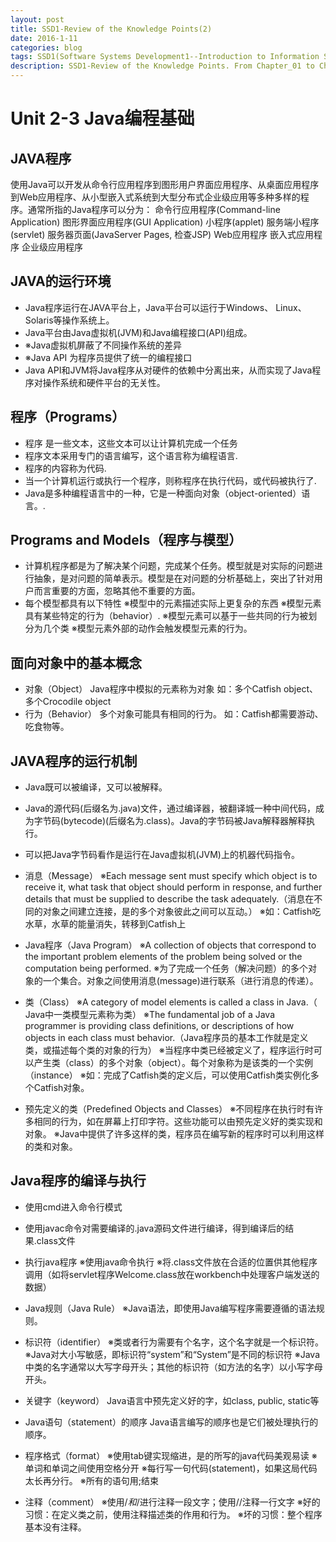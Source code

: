 ```yaml
---
layout: post
title: SSD1-Review of the Knowledge Points(2)
date: 2016-1-11
categories: blog
tags: SSD1(Software Systems Development1--Introduction to Information System)
description: SSD1-Review of the Knowledge Points. From Chapter_01 to Chapter_09.
---
```


# Unit 2-3 Java编程基础

## JAVA程序

使用Java可以开发从命令行应用程序到图形用户界面应用程序、从桌面应用程序到Web应用程序、从小型嵌入式系统到大型分布式企业级应用等多种多样的程序。通常所指的Java程序可以分为：
命令行应用程序(Command-line Application)
图形界面应用程序(GUI Application)
小程序(applet)
服务端小程序(servlet)
服务器页面(JavaServer Pages, 检查JSP)
Web应用程序
嵌入式应用程序
企业级应用程序

## JAVA的运行环境

- Java程序运行在JAVA平台上，Java平台可以运行于Windows、 Linux、Solaris等操作系统上。
- Java平台由Java虚拟机(JVM)和Java编程接口(API)组成。
- ※Java虚拟机屏蔽了不同操作系统的差异
- ※Java API 为程序员提供了统一的编程接口
- Java API和JVM将Java程序从对硬件的依赖中分离出来，从而实现了Java程序对操作系统和硬件平台的无关性。

## 程序（Programs）

- 程序 是一些文本，这些文本可以让计算机完成一个任务
- 程序文本采用专门的语言编写，这个语言称为编程语言.
- 程序的内容称为代码.
- 当一个计算机运行或执行一个程序，则称程序在执行代码，或代码被执行了.
- Java是多种编程语言中的一种，它是一种面向对象（object-oriented）语言。.

## Programs and Models（程序与模型）
- 计算机程序都是为了解决某个问题，完成某个任务。模型就是对实际的问题进行抽象，是对问题的简单表示。模型是在对问题的分析基础上，突出了针对用户而言重要的方面，忽略其他不重要的方面。
- 每个模型都具有以下特性
※模型中的元素描述实际上更复杂的东西
※模型元素具有某些特定的行为（behavior）.
※模型元素可以基于一些共同的行为被划分为几个类
※模型元素外部的动作会触发模型元素的行为。

## 面向对象中的基本概念

- 对象（Object）
Java程序中模拟的元素称为对象
如：多个Catfish object、多个Crocodile object
- 行为（Behavior）
多个对象可能具有相同的行为。
如：Catfish都需要游动、吃食物等。

## JAVA程序的运行机制
- Java既可以被编译，又可以被解释。
- Java的源代码(后缀名为.java)文件，通过编译器，被翻译城一种中间代码，成为字节码(bytecode)(后缀名为.class)。Java的字节码被Java解释器解释执行。
- 可以把Java字节码看作是运行在Java虚拟机(JVM)上的机器代码指令。

- 消息（Message）
※Each message sent must specify which object is to receive it, what task that object should perform in response, and further details that must be supplied to describe the task adequately.（消息在不同的对象之间建立连接，是的多个对象彼此之间可以互动。）
※如：Catfish吃水草，水草的能量消失，转移到Catfish上

- Java程序（Java Program）
※A collection of objects that correspond to the important problem elements of the problem being solved or the computation being performed.
※为了完成一个任务（解决问题）的多个对象的一个集合。对象之间使用消息(message)进行联系（进行消息的传递）。

- 类（Class）
※A category of model elements is called a class in Java.（ Java中一类模型元素称为类）
※The fundamental job of a Java programmer is providing class definitions, or descriptions of how objects in each class must behavior.（Java程序员的基本工作就是定义类，或描述每个类的对象的行为）
※当程序中类已经被定义了，程序运行时可以产生类（class）的多个对象（object）。每个对象称为是该类的一个实例（instance）
※如：完成了Catfish类的定义后，可以使用Catfish类实例化多个Catfish对象。

- 预先定义的类（Predefined Objects and Classes）
※不同程序在执行时有许多相同的行为，如在屏幕上打印字符。这些功能可以由预先定义好的类实现和对象。
※Java中提供了许多这样的类，程序员在编写新的程序时可以利用这样的类和对象。

## Java程序的编译与执行

- 使用cmd进入命令行模式
- 使用javac命令对需要编译的.java源码文件进行编译，得到编译后的结果.class文件
- 执行java程序
※使用java命令执行
※将.class文件放在合适的位置供其他程序调用（如将servlet程序Welcome.class放在workbench中处理客户端发送的数据）

- Java规则（Java Rule）
※Java语法，即使用Java编写程序需要遵循的语法规则。
- 标识符（identifier）
※类或者行为需要有个名字，这个名字就是一个标识符。
※Java对大小写敏感，即标识符“system”和“System”是不同的标识符
※Java中类的名字通常以大写字母开头；其他的标识符（如方法的名字）以小写字母开头。

- 关键字（keyword）
Java语言中预先定义好的字，如class, public, static等
- Java语句（statement）的顺序
Java语言编写的顺序也是它们被处理执行的顺序。
- 程序格式（format）
※使用tab键实现缩进，是的所写的java代码美观易读
※单词和单词之间使用空格分开
※每行写一句代码(statement)，如果这局代码太长再分行。
※所有的语句用;结束
- 注释（comment）
※使用/*和*/进行注释一段文字；使用//注释一行文字
※好的习惯：在定义类之前，使用注释描述类的作用和行为。
※坏的习惯：整个程序基本没有注释。



























